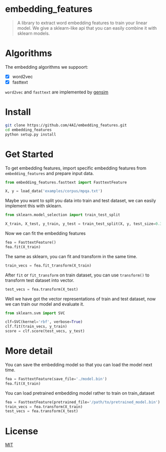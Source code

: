 # embedding_features

> A library to extract word embedding features to train your linear model. 
> We give a sklearn-like api that you can easily combine it with sklearn models.

# Algorithms
The embedding algorithms we suppoort:

- [x] word2vec
- [x] fasttext

`word2vec` and `fasttext` are implemented by [gensim](https://github.com/RaRe-Technologies/gensim)

# Install

```bash
git clone https://github.com/4AI/embedding_features.git
cd embedding_features
python setup.py install
```

# Get Started

To get embedding features, import specific embedding features  from  `embedding_features` and prepare input data.

```python
from embedding_features.fasttext import FasttextFeature

X, y = load_data('examples/corpus/mpqa.txt')
```

Maybe you want to split you data into train and test dataset, we can easily implement this with sklearn.

```python
from sklearn.model_selection import train_test_split

X_train, X_test, y_train, y_test = train_test_split(X, y, test_size=0.3, random_state=42)
```

Now we can fit the embedding features

```python
fea = FasttextFeature()
fea.fit(X_train)
```

The same as sklearn, you can fit and transform in the same time.

```python
train_vecs = fea.fit_transform(X_train)
```

After `fit` or `fit_transform` on train dataset, you can use `transform()` to transform test dataset into vector.

```python
test_vecs = fea.transform(X_test)
```

Well we have got the vector representations of train and test dataset, now we can train our model and evaluate it.

```python
from sklearn.svm import SVC

clf=SVC(kernel='rbf', verbose=True)
clf.fit(train_vecs, y_train)
score = clf.score(test_vecs, y_test)
```

# More detail

You can save the embedding model so that you can load the model next time.

```python
fea = FasttextFeature(save_file='./model.bin')
fea.fit(X_train)
```

You can load pretrained embedding model rather to train on train_dataset

```python
fea = FasttextFeature(pretrained_file='/path/to/pretrained_model.bin')
train_vecs = fea.transform(X_train)
test_vecs = fea.transform(X_test)
```

# License

[MIT]()
